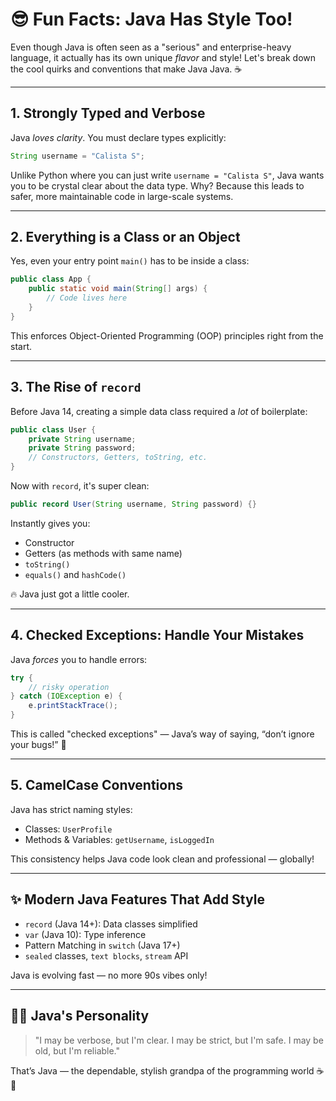 # 😎 Fun Facts: Java Has Style Too!

Even though Java is often seen as a "serious" and enterprise-heavy language, it actually has its own unique *flavor* and style! Let's break down the cool quirks and conventions that make Java Java. ☕

---

## 1. **Strongly Typed and Verbose**

Java *loves clarity*. You must declare types explicitly:

```java
String username = "Calista S";
```

Unlike Python where you can just write `username = "Calista S"`, Java wants you to be crystal clear about the data type. Why? Because this leads to safer, more maintainable code in large-scale systems.

---

## 2. **Everything is a Class or an Object**

Yes, even your entry point `main()` has to be inside a class:

```java
public class App {
    public static void main(String[] args) {
        // Code lives here
    }
}
```

This enforces Object-Oriented Programming (OOP) principles right from the start.

---

## 3. **The Rise of `record`**

Before Java 14, creating a simple data class required a *lot* of boilerplate:

```java
public class User {
    private String username;
    private String password;
    // Constructors, Getters, toString, etc.
}
```

Now with `record`, it's super clean:

```java
public record User(String username, String password) {}
```

Instantly gives you:

* Constructor
* Getters (as methods with same name)
* `toString()`
* `equals()` and `hashCode()`

🔥 Java just got a little cooler.

---

## 4. **Checked Exceptions: Handle Your Mistakes**

Java *forces* you to handle errors:

```java
try {
    // risky operation
} catch (IOException e) {
    e.printStackTrace();
}
```

This is called "checked exceptions" — Java’s way of saying, “don’t ignore your bugs!” 😤

---

## 5. **CamelCase Conventions**

Java has strict naming styles:

* Classes: `UserProfile`
* Methods & Variables: `getUsername`, `isLoggedIn`

This consistency helps Java code look clean and professional — globally!

---

## ✨ Modern Java Features That Add Style

* `record` (Java 14+): Data classes simplified
* `var` (Java 10): Type inference
* Pattern Matching in `switch` (Java 17+)
* `sealed` classes, `text blocks`, `stream` API

Java is evolving fast — no more 90s vibes only!

---

## 🧑‍🏫 Java's Personality

> "I may be verbose, but I'm clear. I may be strict, but I'm safe. I may be old, but I'm reliable."

That’s Java — the dependable, stylish grandpa of the programming world ☕👴

###
